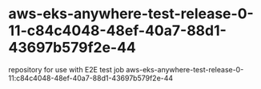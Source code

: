 # aws-eks-anywhere-test-release-0-11-c84c4048-48ef-40a7-88d1-43697b579f2e-44
repository for use with E2E test job aws-eks-anywhere-test-release-0-11:c84c4048-48ef-40a7-88d1-43697b579f2e-44

